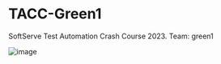 # TACC-Green1
SoftServe Test Automation Crash Course 2023. Team: green1

![image](https://github.com/MikronT/TACC-Green1/assets/146861887/83cae236-0411-4f17-b826-68d594a2acc3)
